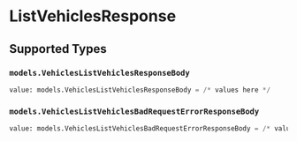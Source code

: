 # ListVehiclesResponse


## Supported Types

### `models.VehiclesListVehiclesResponseBody`

```python
value: models.VehiclesListVehiclesResponseBody = /* values here */
```

### `models.VehiclesListVehiclesBadRequestErrorResponseBody`

```python
value: models.VehiclesListVehiclesBadRequestErrorResponseBody = /* values here */
```

